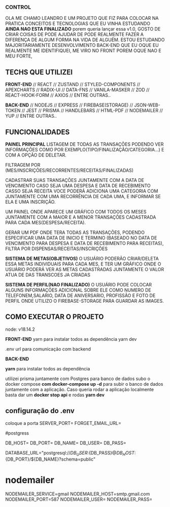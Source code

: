 ### CONTROL

OLA ME CHAMO LEANDRO E UM PROJETO QUE FIZ PARA COLOCAR NA PRATICA CONCEITOS E TECNOLOGIAS QUE EU VINHA ESTUDANDO **AINDA NAO ESTA FINALIZADO** porem queria lançar essa v1.0, GOSTO DE CRIAR COISAS DE PODE AJUDAR DE PODE REALMENTE FAZER A DIFERENÇA DE ALGUM FORMA NA VIDA DE ALGUÉM. ESTOU ESTUDANDO MAJORITARIAMENTE DESENVOLVIMENTO BACK-END QUE EU OQUE EU REALMENTE ME IDENTIFIQUEI, ME VIRO NO FRONT POREM OQUE NAO E MEU FORTE,

## TECHS QUE UTILIZEI

**FRONT-END**
// REACT // ZUSTAND // STYLED-COMPONENTS
// APEXCHARTS // RADIX-UI // DATA-FNS
// VANILA-MASKER // ZOD // REACT-HOOK-FORM
// AXIOS // ENTRE OUTRAS..

**BACK-END**
// NODEJS // EXPRESS // FIREBASE(STORAGE)
// JSON-WEB-TOKEN // JEST // PRISMA
// HANDLEBARS // HTML-PDF // NODEMAILER
// YUP // ENTRE OUTRAS..

## FUNCIONALIDADES

**PAINEL PRINCIPAL**
LISTAGEM DE TODAS AS TRANSAÇÕES PODENDO VER INFORMAÇÕES COMO POR EXEMPLO(TIPO/FINALIZAÇÃO/CATEGORIA...) E COM A OPÇÃO DE DELETAR.

FILTRAGEM POR (MES/INSCRIÇÕES/RECORRENTES/RECEITAS/FINALIZADAS)

CADASTRAR SUAS TRANSAÇÕES JUNTAMENTE COM A DATA DE VENCIMENTO CASO SEJA UMA DESPESA E DATA DE RECEBIMENTO CASSO SEJA RECEITA VOCE PODERÁ ADICIONA UMA CATEGORIA COM JUNTAMENTE COM UMA RECORRÊNCIA DE CADA UMA, E INFORMAR SE ELA E UMA INSCRIÇÃO.

UM PAINEL ONDE APARECE UM GRÁFICO COM TODOS OS MESES JUNTAMENTE COM A MAIOR E A MENOR TRANSAÇÕES CADASTRADA PARA CADA MES(DESPESA/RECEITA).

GERAR UM PDF ONDE TERA TODAS AS TRANSAÇÕES, PODENDO ESPECIFICAR UMA DATA DE INICIO E TERMINO (BASEADO NO DATA DE VENCIMENTO PARA DESPESA E DATA DE RECEBIMENTO PARA RECEITAS), FILTRA POR DISPENSAS/RECEITAS/INSCRIÇÕES

**SISTEMA DE METAS(OBJETIVOS)**
O USUÁRIO PODERÃO CRIAR/DELETA ESSA METAS INDIVIDUAIS PARA CADA MES, E TER UM GRÁFICO ONDE O USUÁRIO PODERÁ VER AS METAS CADASTRADAS JUNTAMENTE O VALOR ATUA DE DAS TRANSCOES JA CRIADAS

**SISTEMA DE PERFIL(NAO FINALIZADO)**
O USUÁRIO PODE COLOCAR ALGUNS INFORMAÇÕES ADICIONAL SOBRE ELE COMO NUMERO DE TELEFONEM,SALARIO, DATA DE ANIVERSARIO, PROFISSÃO E FOTO DE PERFIL ONDE UTILIZO O FIREBASE-STORAGE PARA GUARDAR AS IMAGES.

## COMO EXECUTAR O PROJETO

node: v18.14.2

**FRONT-END**
yarn para instalar todos as dependência
yarn dev

.env
url para comunicação com backend

**BACK-END**

**yarn** para instalar todos as dependência

utilizei prisma juntamente com Postgres para banco de dados
subo o docker compose **com docker-compose up -d** para
subir o banco de dados juntamente com a aplicação. Caso queria
rodar a aplicação localmente basta dar um **docker stop api** e
rodas **yarn dev**

## configuração do .env

coloque a porta
SERVER_PORT=
FORGET_EMAIL_URL=

#postgress

<!-- Configura as credenciais do banco de dados -->

DB_HOST=
DB_PORT=
DB_NAME=
DB_USER=
DB_PASS=

DATABASE_URL="postgresql://${DB_USER}:${DB_PASS}@${DB_HOST}:${DB_PORT}/${DB_NAME}?schema=public"

# nodemailer

<!-- Configura o smtp para o nodemailer vou deixar um exemplo no smtp no g-mail -->

NODEMAILER_SERVICE=gmail
NODEMAILER_HOST=smtp.gmail.com
NODEMAILER_PORT=587
NODEMAILER_USER= <!-- coloque o email da conta g-mail aqui -->
NODEMAILER_PASS= <!-- coloque a senha da conta g-mail aqui -->
